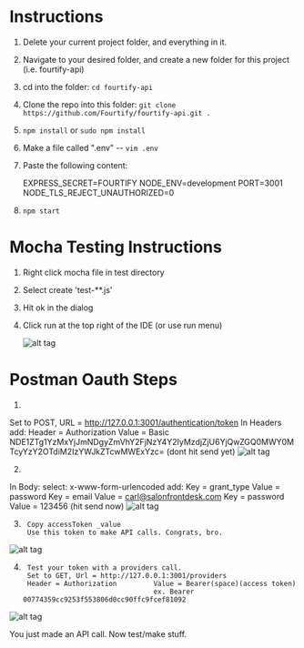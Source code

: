 # Instructions
1. Delete your current project folder, and everything in it.
2. Navigate to your desired folder, and create a new folder for this project (i.e. fourtify-api)
3. cd into the folder: `cd fourtify-api`
4. Clone the repo into this folder: `git clone https://github.com/Fourtify/fourtify-api.git .`
5. `npm install` or `sudo npm install`
6. Make a file called ".env" -- `vim .env`
7. Paste the following content:


    EXPRESS_SECRET=FOURTIFY
    NODE_ENV=development
    PORT=3001
    NODE_TLS_REJECT_UNAUTHORIZED=0


8. `npm start`




# Mocha Testing Instructions
1. Right click mocha file in test directory
2. Select create 'test-**.js'
3. Hit ok in the dialog
4. Click run at the top right of the IDE (or use run menu)

    ![alt tag](http://i64.tinypic.com/11tswn9.png)

# Postman Oauth Steps

1. 
Set to POST, URL = http://127.0.0.1:3001/authentication/token
In Headers add: 
        Header = Authorization      Value = Basic NDE1ZTg1YzMxYjJmNDgyZmVhY2FjNzY4Y2IyMzdjZjU6YjQwZGQ0MWY0MTcyYzY2OTdiM2IzYWJkZTcwMWExYzc=
        (dont hit send yet)
![alt tag](http://i65.tinypic.com/98bmnm.png)

2. 
In Body:
        select: x-www-form-urlencoded
        add:
        Key = grant_type               Value = password
        Key = email                    Value = carl@salonfrontdesk.com
        Key = password                 Value = 123456
        (hit send now)
![alt tag](http://i66.tinypic.com/1676q1x.png)

3. 
        Copy accessToken _value
        Use this token to make API calls. Congrats, bro.
![alt tag](http://i64.tinypic.com/i54yvt.png)

4. 
        Test your token with a providers call.
        Set to GET, Url = http://127.0.0.1:3001/providers
        Header = Authorization         Value = Bearer(space)(access token)
                                       ex. Bearer 00774359cc9253f553806d0cc90ffc9fcef81092
![alt tag](http://i68.tinypic.com/2wcjmgz.png)


You just made an API call. Now test/make stuff.


